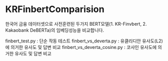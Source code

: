 # KRFinbertComparision

한국어 금융 데이터셋으로 사전훈련된 두가지 BERT모델(1. KR-Finvbert, 2. Kakaobank DeBERTa)의 임베딩성능을 비교합니다.

finbert_test.py : 단순 작동 테스트
finbert_vs_deverta.py : 유클리디안 유사도(L2)에 의거한 유사도 및 답변 비교
finbert_vs_deverta_cosine.py : 코사인 유사도에 의거한 유사도 및 답변 비교

